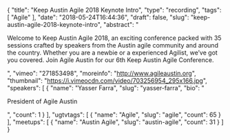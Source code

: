 {
  "title": "Keep Austin Agile 2018 Keynote Intro",
  "type": "recording",
  "tags": [
    "Agile"
  ],
  "date": "2018-05-24T16:44:36",
  "draft": false,
  "slug": "keep-austin-agile-2018-keynote-intro",
  "abstract": "<p>Welcome to Keep Austin Agile 2018, an exciting conference packed with 35 sessions crafted by speakers from the Austin agile community and around the country. Whether you are a newbie or a experienced Agilist, we’ve got you covered. Join Agile Austin for our 6th Keep Austin Agile Conference. </p>",
  "vimeo": "271853498",
  "moreinfo": "http://www.agileaustin.org",
  "thumbnail": "https://i.vimeocdn.com/video/703256954_295x166.jpg",
  "speakers": [
    {
      "name": "Yasser Farra",
      "slug": "yasser-farra",
      "bio": "<p>President of Agile Austin</p>",
      "count": 1
    }
  ],
  "ugtvtags": [
    {
      "name": "Agile",
      "slug": "agile",
      "count": 65
    }
  ],
  "meetups": [
    {
      "name": "Austin Agile",
      "slug": "austin-agile",
      "count": 31
    }
  ]
}